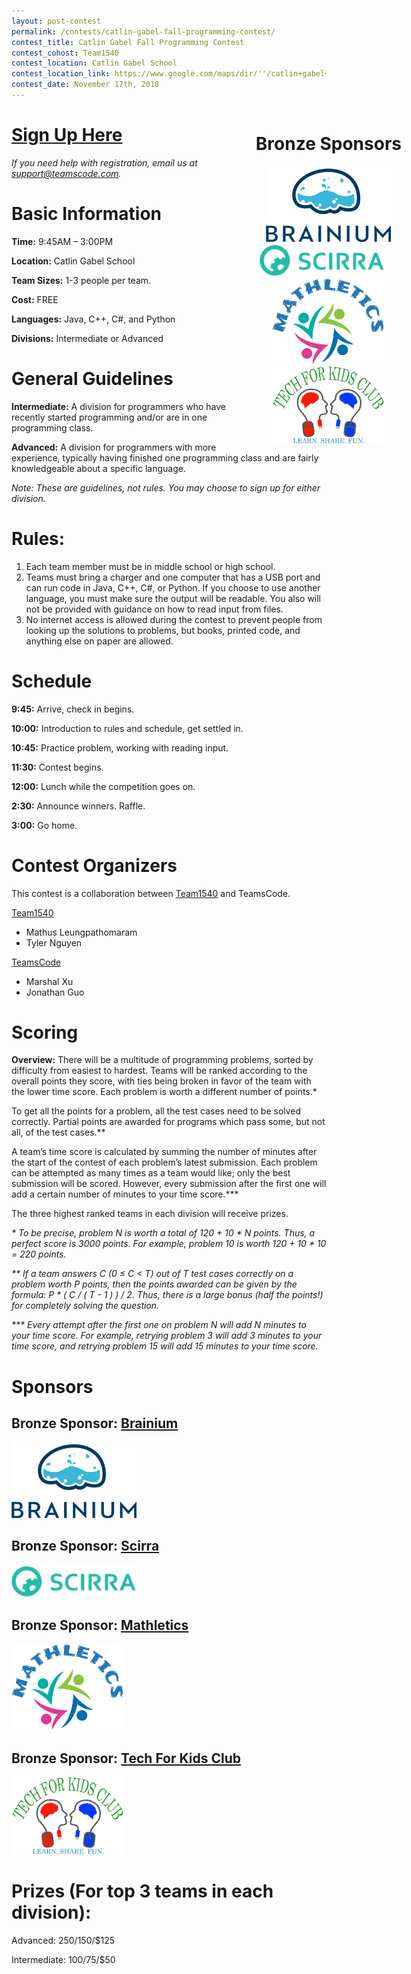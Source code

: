 ```yaml
---
layout: post-contest
permalink: /contests/catlin-gabel-fall-programming-contest/
contest_title: Catlin Gabel Fall Programming Contest
contest_cohost: Team1540
contest_location: Catlin Gabel School
contest_location_link: https://www.google.com/maps/dir/''/catlin+gabel+school/data=!4m5!4m4!1m0!1m2!1m1!1s0x549509433a879379:0x688f19935355949f?sa=X&ved=2ahUKEwj2kdrV45fdAhXfHTQIHUdLBt0Q9RcwE3oECAcQEw
contest_date: November 17th, 2018
---
```


<div style="float: right; margin-right: -120px; margin-left: 10px; text-align: center;">
  <h1 style="text-align: left;"><b>Bronze Sponsors</b></h1>
  <a href="http://www.brainiumstudios.com"><img src="/assets/images/sponsor_brainium.png" alt="Brainium" style="width: 200px;"></a>  
  <br>
  <a href="http://www.scirra.com"><img src="/assets/images/sponsor_scirra.png" alt="Scirra" style="width: 200px; margin-right: 20px;"></a>
  <br>
  <a href="https://www.themathletics.com/"><img src="/assets/images/sponsor_mathletics.png" alt="Mathletics" style="width: 180px;"></a>
  <br>
  <a href="https://www.tech4kidsclub.org/"><img src="/assets/images/sponsor_t4k.png" alt="Tech4Kids" style="width: 180px;"></a>
</div>

<h1><a href="https://docs.google.com/forms/d/e/1FAIpQLSesPGw5SnmhiI3jgIbkzR7oYUWOf770NTzU_QXcHXXffs445g/viewform?usp=send_form">Sign Up Here</a></h1>

*If you need help with registration, email us at [support@teamscode.com](mailto:support@teamscode.com).*

# Basic Information #


**Time:** 9:45AM – 3:00PM

**Location:** Catlin Gabel School

**Team Sizes:** 1-3 people per team. 

**Cost:** FREE

**Languages:** Java, C++, C#, and Python

**Divisions:** Intermediate or Advanced

# General Guidelines #

**Intermediate:**  A division for programmers who have recently started programming and/or are in one programming class.

**Advanced:**  A division for programmers with more experience, typically having finished one programming class and are fairly knowledgeable about a specific language.

_Note: These are guidelines, not rules. You may choose to sign up for either division._

# Rules: #

1. Each team member must be in middle school or high school.
2. Teams must bring a charger and one computer that has a USB port and can run code in Java, C++, C#, or Python. If you choose to use another language, you must make sure the output will be readable. You also will not be provided with guidance on how to read input from files. 
3. No internet access is allowed during the contest to prevent people from looking up the solutions to problems, but books, printed code, and anything else on paper are allowed.

# Schedule #

**9:45:** Arrive, check in begins.

**10:00:** Introduction to rules and schedule, get settled in.

**10:45:** Practice problem, working with reading input. 

**11:30:** Contest begins. 

**12:00:** Lunch while the competition goes on.

**2:30:** Announce winners. Raffle.

**3:00:** Go home.

# Contest Organizers #

This contest is a collaboration between <a class="a" href="http://team1540.org/">Team1540</a> and TeamsCode.

<u>Team1540</u>
- Mathus Leungpathomaram
- Tyler Nguyen

<u>TeamsCode</u>

- Marshal Xu
- Jonathan Guo

# Scoring #

**Overview:** There will be a multitude of programming problems, sorted by difficulty from easiest to hardest. Teams will be ranked according to the overall points they score, with ties being broken in favor of the team with the lower time score. Each problem is worth a different number of points.* 

To get all the points for a problem, all the test cases need to be solved correctly. Partial points are awarded for programs which pass some, but not all, of the test cases.**

A team’s time score is calculated by summing the number of minutes after the start of the contest of each problem’s latest submission. Each problem can be attempted as many times as a team would like; only the best submission will be scored. However, every submission after the first one will add a certain number of minutes to your time score.***

The three highest ranked teams in each division will receive prizes.  

_\* To be precise, problem N is worth a total of 120 + 10 \* N points. Thus, a perfect score is 3000 points. For example, problem 10 is worth 120 + 10 \* 10 = 220 points._

_** If a team answers C (0 ≤ C < T) out of T test cases correctly on a problem worth P points, then the points awarded can be given by the formula: P \* ( C / ( T - 1 ) ) / 2. Thus, there is a large bonus (half the points!) for completely solving the question._

_*** Every attempt after the first one on problem N will add N minutes to your time score. For example, retrying problem 3 will add 3 minutes to your time score, and retrying problem 15 will add 15 minutes to your time score._

# Sponsors

## **Bronze Sponsor:** <a href="http://www.brainiumstudios.com">Brainium</a>

<a href="http://www.brainiumstudios.com"><img src="/assets/images/sponsor_brainium.png" alt="Brainium" style="width: 200px; margin-right: 20px;"></a>

## **Bronze Sponsor:** <a href="http://www.scirra.com">Scirra</a>

<a href="http://www.scirra.com"><img src="/assets/images/sponsor_scirra.png" alt="Scirra" style="width: 200px; margin-right: 20px;"></a>

## **Bronze Sponsor:** <a href="https://www.themathletics.com">Mathletics</a>

<a href="https://www.themathletics.com/"><img src="/assets/images/sponsor_mathletics.png" alt="Mathletics" style="width: 180px;"></a>

## **Bronze Sponsor:** <a href="https://www.tech4kidsclub.org">Tech For Kids Club</a>

<a href="https://www.tech4kidsclub.org/"><img src="/assets/images/sponsor_t4k.png" alt="Tech4Kids" style="width: 180px;"></a>

# Prizes (For top 3 teams in each division): #

Advanced: $250/$150/$125

Intermediate: $100/$75/$50
